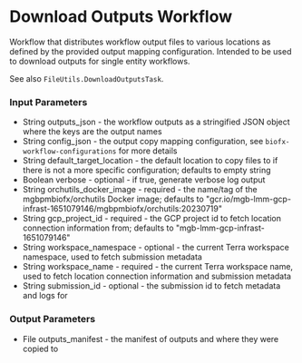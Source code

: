 # Download Outputs Workflow
Workflow that distributes workflow output files to various locations as defined by the provided output mapping
configuration.  Intended to be used to download outputs for single entity workflows.

See also `FileUtils.DownloadOutputsTask`.

### Input Parameters
* String outputs_json - the workflow outputs as a stringified JSON object where the keys are the output names
* String config_json - the output copy mapping configuration, see `biofx-workflow-configurations` for more details
* String default_target_location - the default location to copy files to if there is not a more specific configuration; defaults to empty string
* Boolean verbose - optional - if true, generate verbose log output
* String orchutils_docker_image - required - the name/tag of the mgbpmbiofx/orchutils Docker image; defaults to "gcr.io/mgb-lmm-gcp-infrast-1651079146/mgbpmbiofx/orchutils:20230719"
* String gcp_project_id - required - the GCP project id to fetch location connection information from; defaults to "mgb-lmm-gcp-infrast-1651079146"
* String workspace_namespace - optional - the current Terra workspace namespace, used to fetch submission metadata
* String workspace_name - required - the current Terra workspace name, used to fetch location connection information and submission metadata
* String submission_id - optional - the submission id to fetch metadata and logs for

### Output Parameters
* File outputs_manifest - the manifest of outputs and where they were copied to

